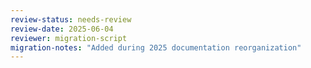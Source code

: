 ```yaml
---
review-status: needs-review
review-date: 2025-06-04
reviewer: migration-script
migration-notes: "Added during 2025 documentation reorganization"
---
```


